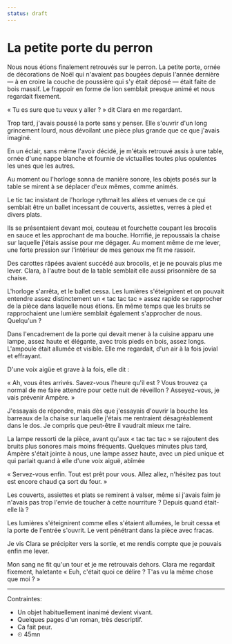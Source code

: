 ```yaml
---
status: draft
---
```


# La petite porte du perron

Nous nous étions finalement retrouvés sur le perron. La petite porte, ornée de décorations de Noël qui n'avaient pas bougées depuis l'année dernière — à en croire la couche de poussière qui s'y était déposé — était faite de bois massif. Le frappoir en forme de lion semblait presque animé et nous regardait fixement.

« Tu es sure que tu veux y aller ? » dit Clara en me regardant.

Trop tard, j'avais poussé la porte sans y penser. Elle s'ouvrir d'un long grincement lourd, nous dévoilant une pièce plus grande que ce que j'avais imaginé. 

En un éclair, sans même l'avoir décidé, je m'étais retrouvé assis à une table, ornée d'une nappe blanche et fournie de victuailles toutes plus opulentes les unes que les autres.

Au moment ou l'horloge sonna de manière sonore, les objets posés sur la table se mirent à se déplacer d'eux mêmes, comme animés.

Le tic tac insistant de l'horloge rythmait les allées et venues de ce qui semblait être un ballet incessant de couverts, assiettes, verres à pied et divers plats.

Ils se présentaient devant moi, couteau et fourchette coupant les brocolis en sauce et les approchant de ma bouche. Horrifié, je repoussais la chaise sur laquelle j'étais assise pour me dégager. Au moment même de me lever, une forte pression sur l'intérieur de mes genoux me fit me rassoir.

Des carottes râpées avaient succédé aux brocolis, et je ne pouvais plus me lever. Clara, à l'autre bout de la table semblait elle aussi prisonnière de sa chaise.

L'horloge s'arrêta, et le ballet cessa. Les lumières s'éteignirent et on pouvait entendre assez distinctement un « tac tac tac » assez rapide se rapprocher de la pièce dans laquelle nous étions. En même temps que les bruits se rapprochaient une lumière semblait également s'approcher de nous. Quelqu'un ?

Dans l'encadrement de la porte qui devait mener à la cuisine apparu une lampe, assez haute et élégante, avec trois pieds en bois, assez longs. L'ampoule était allumée et visible. Elle me regardait, d'un air à la fois jovial et effrayant.

D'une voix aigüe et grave à la fois, elle dit :

« Ah, vous êtes arrivés. Savez-vous l'heure qu'il est ? Vous trouvez ça normal de me faire attendre pour cette nuit de réveillon ? Asseyez-vous, je vais prévenir Ampère. »

J'essayais de répondre, mais dès que j'essayais d'ouvrir la bouche les barreaux de la chaise sur laquelle j'étais me rentraient désagréablement dans le dos. Je compris que peut-être il vaudrait mieux me taire.

La lampe ressorti de la pièce, avant qu'aux « tac tac tac » se rajoutent des bruits plus sonores mais moins fréquents. Quelques minutes plus tard, Ampère s'était jointe à nous, une lampe assez haute, avec un pied unique et qui parlait quand à elle d'une voix aiguë, abîmée

« Servez-vous enfin. Tout est prêt pour vous. Allez allez, n'hésitez pas tout est encore chaud ça sort du four. »

Les couverts, assiettes et plats se remirent à valser, même si j'avais faim je n'avais pas trop l'envie de toucher à cette nourriture ? Depuis quand était-elle là ?

Les lumières s'éteignirent comme elles s'étaient allumées, le bruit cessa et la porte de l'entrée s'ouvrit. Le vent pénétrant dans la pièce avec fracas.

Je vis Clara se précipiter vers la sortie, et me rendis compte que je pouvais enfin me lever.

Mon sang ne fit qu'un tour et je me retrouvais dehors. Clara me regardait fixement, haletante « Euh, c'était quoi ce délire ? T'as vu la même chose que moi ? »

---

Contraintes: 

- Un objet habituellement inanimé devient vivant.
- Quelques pages d'un roman, très descriptif.
- Ca fait peur.
- ⏲ 45mn





